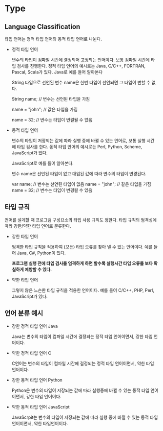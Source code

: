 # Type

## Language Classification
타입 언어는 정적 타입 언어와 동적 타입 언어로 나뉜다.

* 정적 타입 언어
    
    변수의 타입이 컴파일 시간에 결정되어 고정되는 언어이다. 보통 컴파일 시간에 타입 검사를 진행한다. 정적 타입 언어의 예시로는 Java, C/C++, FORTRAN, Pascal, Scala가 있다. Java로 예를 들어 알아본다 
    
    String 타입으로 선언된 변수 name은 한번 타입이 선언되면 그 타입이 변할 수 없다. 

    String name; // 변수는 선언된 타입을 가짐

    name = "john"; // 값은 타입을 가짐

    name = 32; // 변수는 타입이 변결될 수 없음


* 동적 타입 언어

    변수의 타입이 저장되는 값에 따라 실행 중에 바뀔 수 있는 언어로, 보통 실행 시간에 타입 검사를 한다. 동적 타입 언어의 예시로는 Perl, Python, Scheme, JavaScript가 있다. 
    
    JavaScript로 예를 들어 알아본다.
    
    변수 name은 선언된 타입이 없고 대입된 값에 따라 변수의 타입이 변경된다.

    var name; // 변수는 선언된 타입이 없음
    name = "john"; // 같은 타입을 가짐
    name = 32; // 변수는 타입이 변경될 수 있음


## 타입 규칙
언어를 설계할 때 프로그램 구성요소의 타입 사용 규칙도 정한다. 타입 규칙의 엄격성에 따라 강한/약한 타입 언어로 분류한다. 

* 강한 타입 언어

    엄격한 타입 규칙을 적용하여 (모든) 타입 오류를 찾아 낼 수 있는 언어이다. 예를 들어 Java, C#, Python이 있다.

    **프로그램 실행 전에 타입 검사를 엄격하게 하면 할수록 실행시간 타입 오류를 보다 확실하게 예방할 수 있다.**

* 약한 타입 언어

    그렇지 않은 느슨한 타입 규칙을 적용한 언어이다. 예를 들어 C/C++, PHP, Perl, JavaScript가 있다. 

    


## 언어 분류 예시

* 강한 정적 타입 언어 Java

    Java는 변수의 타입이 컴파일 시간에 결정되는 정적 타입 언어이면서, 강한 타입 언어이다. 

* 약한 정적 타입 언어 C

    C언어는 변수의 타입이 컴파일 시간에 결정되는 정적 타입 언어이면서, 약한 타입 언어이다.

* 강한 동적 타입 언어 Python

    Python은 변수의 타입이 저장되는 값에 따라 실행중에 바뀔 수 있는 동적 타입 언어이면서, 강한 타입 언어이다.

* 약한 동적 타입 언어 JavaScript

    JavaScrpit는 변수의 타입이 저장되는 값에 따라 실행 중에 바뀔 수 있는 동적 타입 언어이면서, 약한 타입언어이다. 


